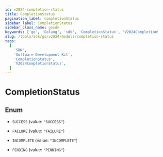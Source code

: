 ```yaml
---
id: v2024-completion-status
title: CompletionStatus
pagination_label: CompletionStatus
sidebar_label: CompletionStatus
sidebar_class_name: gosdk
keywords: ['go', 'Golang', 'sdk', 'CompletionStatus', 'V2024CompletionStatus']
slug: /tools/sdk/go/v2024/models/completion-status
tags:
  [
    'SDK',
    'Software Development Kit',
    'CompletionStatus',
    'V2024CompletionStatus',
  ]
---
```


# CompletionStatus

## Enum

- `SUCCESS` (value: `"SUCCESS"`)

- `FAILURE` (value: `"FAILURE"`)

- `INCOMPLETE` (value: `"INCOMPLETE"`)

- `PENDING` (value: `"PENDING"`)
